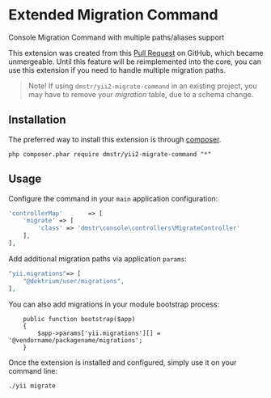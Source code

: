 Extended Migration Command
==========================

Console Migration Command with multiple paths/aliases support

This extension was created from this [Pull Request](https://github.com/yiisoft/yii2/pull/3273) on GitHub, which became unmergeable.
Until this feature will be reimplemented into the core, you can use this extension if you need to handle multiple migration paths.

> Note! If using `dmstr/yii2-migrate-command` in an existing project, you may have to remove your *migration* table, due to a schema change.

Installation
------------

The preferred way to install this extension is through [composer](http://getcomposer.org/download/).

```
php composer.phar require dmstr/yii2-migrate-command "*"
```

Usage
-----

Configure the command in your `main` application configuration:

```php
'controllerMap'       => [
    'migrate' => [
        'class' => 'dmstr\console\controllers\MigrateController'
    ],
],
```

Add additional migration paths via application `params`:

```php
"yii.migrations"=> [
    "@dektrium/user/migrations",
],
```

You can also add migrations in your module bootstrap process:

```
    public function bootstrap($app)
    {
        $app->params['yii.migrations'][] = '@vendorname/packagename/migrations';
    }
```    

Once the extension is installed and configured, simply use it on your command line:

```
./yii migrate
```
